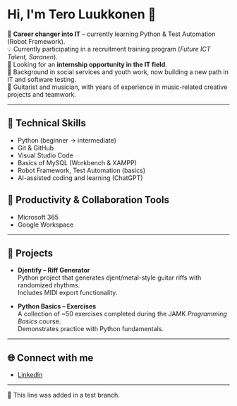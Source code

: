 # Hi, I'm Tero Luukkonen 👋

🎯 **Career changer into IT** – currently learning Python & Test Automation (Robot Framework).  
💡 Currently participating in a recruitment training program (*Future ICT Talent, Saranen*).  
🔎 Looking for an **internship opportunity in the IT field**.  
🌱 Background in social services and youth work, now building a new path in IT and software testing.  
🎸 Guitarist and musician, with years of experience in music-related creative projects and teamwork.  

---

## 🔧 Technical Skills
- Python (beginner → intermediate)  
- Git & GitHub  
- Visual Studio Code  
- Basics of MySQL (Workbench & XAMPP)  
- Robot Framework, Test Automation (basics)  
- AI-assisted coding and learning (ChatGPT)  

## 💼 Productivity & Collaboration Tools
- Microsoft 365  
- Google Workspace  

---

## 📂 Projects

- **Djentify – Riff Generator**  
  Python project that generates djent/metal-style guitar riffs with randomized rhythms.  
  Includes MIDI export functionality.  

- **Python Basics – Exercises**  
  A collection of ~50 exercises completed during the JAMK *Programming Basics* course.  
  Demonstrates practice with Python fundamentals.  

---

## 🌐 Connect with me
- <a href="https://www.linkedin.com/in/tero-luukkonen" target="_blank">LinkedIn</a>

---

📝 This line was added in a test branch.